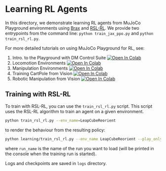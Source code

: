 # Learning RL Agents

In this directory, we demonstrate learning RL agents from MuJoCo Playground environments using [Brax](https://github.com/google/brax) and [RSL-RL](https://github.com/leggedrobotics/rsl_rl). We provide two entrypoints from the command line: `python train_jax_ppo.py` and `python train_rsl_rl.py`.

For more detailed tutorials on using MuJoCo Playground for RL, see:

1. Intro. to the Playground with DM Control Suite [![Open In Colab](https://colab.research.google.com/assets/colab-badge.svg)](https://colab.research.google.com/github/google-deepmind/mujoco_playground/blob/main/learning/notebooks/dm_control_suite.ipynb)
2. Locomotion Environments [![Open In Colab](https://colab.research.google.com/assets/colab-badge.svg)](https://colab.research.google.com/github/google-deepmind/mujoco_playground/blob/main/learning/notebooks/locomotion.ipynb)
3. Manipulation Environments [![Open In Colab](https://colab.research.google.com/assets/colab-badge.svg)](https://colab.research.google.com/github/google-deepmind/mujoco_playground/blob/main/learning/notebooks/manipulation.ipynb)
4. Training CartPole from Vision [![Open In Colab](https://colab.research.google.com/assets/colab-badge.svg)](https://colab.research.google.com/github/google-deepmind/mujoco_playground/blob/main/learning/training_vision_1.ipynb)
5. Robotic Manipulation from Vision [![Open In Colab](https://colab.research.google.com/assets/colab-badge.svg)](https://colab.research.google.com/github/google-deepmind/mujoco_playground/blob/main/learning/training_vision_2.ipynb)

## Training with RSL-RL

To train with RSL-RL, you can use the `train_rsl_rl.py` script. This script uses the RSL-RL algorithm to train an agent on a given environment.

```bash
python train_rsl_rl.py --env_name=LeapCubeReorient
```

to render the behaviour from the resulting policy:
```bash
python learning/train_rsl_rl.py --env_name LeapCubeReorient --play_only --load_run_name <run_name>
```

where `run_name` is the name of the run you want to load (will be printed in the console when the training run is started).

Logs and checkpoints are saved in `logs` directory.
